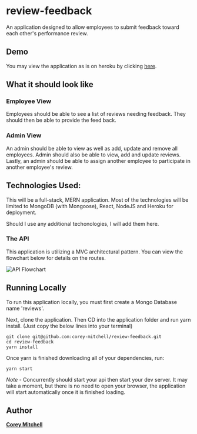 # review-feedback
An application designed to allow employees to submit feedback toward each other's performance review.

## Demo
You may view the application as is on heroku by clicking [here]().

## What it should look like

### Employee View

Employees should be able to see a list of reviews needing feedback. They should then be able to provide the feed back.

### Admin View

An admin should be able to view as well as add, update and remove all employees. Admin should also be able to view, add and update reviews.
Lastly, an admin should be able to assign another employee to participate in another employee's review.

## Technologies Used:

This will be a full-stack, MERN application. Most of the technologies will be limited to MongoDB (with Mongoose), React, NodeJS and Heroku for deployment.

Should I use any additional techonologies, I will add them here.

### The API

This application is utilizing a MVC architectural pattern. You can view the flowchart below for details on the routes.

![API Flowchart](https://user-images.githubusercontent.com/37916145/49304655-a2e32d80-f492-11e8-8bdf-65da03549070.PNG)

## Running Locally

To run this application locally, you must first create a Mongo Database name 'reviews'.

Next, clone the application. Then CD into the application folder and run yarn install. (Just copy the below lines into your terminal)
```
git clone git@github.com:corey-mitchell/review-feedback.git
cd review-feedback
yarn install
```

Once yarn is finished downloading all of your dependencies, run:
```
yarn start
```
*Note* - Concurrently should start your api then start your dev server. It may take a moment, but there is no need to open your browser, the application will start automatically once it is finished loading.

## Author

[**Corey Mitchell**](https://github.com/corey-mitchell)

